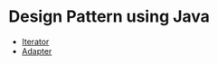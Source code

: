 # Design Pattern using Java

- [Iterator](./src/main/java/iterator/README.md)
- [Adapter](./src/main/java/adapter/README.md)
